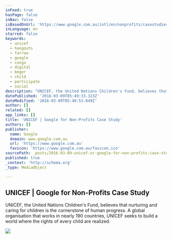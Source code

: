 ```yaml
---
inFeed: true
hasPage: false
inNav: false
isBasedOnUrl: 'https://www.google.com.au/intl/en/nonprofits/casestudies/unicef.html'
inLanguage: en
starred: false
keywords:
  - unicef
  - hangouts
  - farrow
  - google
  - congo
  - digital
  - beger
  - child
  - participate
  - social
description: "UNICEF, the United Nations Children's Fund, believes that nurturing and caring for children is the cornerstone of human progress. A global organisation that works in nearly 190 countries, UNICEF seeks to build a world where the rights of every child are realized."
datePublished: '2016-03-09T05:49:33.323Z'
dateModified: '2016-03-09T05:48:53.049Z'
author: []
related: []
app_links: []
title: 'UNICEF | Google for Non-Profits Case Study'
authors: []
publisher:
  name: Google
  domain: www.google.com.au
  url: 'https://www.google.com.au'
  favicon: 'https://www.google.com.au/favicon.ico'
sourcePath: _posts/2016-03-09-unicef-or-google-for-non-profits-case-study.md
published: true
_context: 'http://schema.org'
_type: MediaObject

---
```

<article style=""><h1>UNICEF | Google for Non-Profits Case Study</h1><p>UNICEF, the United Nations Children's Fund, believes that nurturing and caring for children is the cornerstone of human progress. A global organisation that works in nearly 190 countries, UNICEF seeks to build a world where the rights of every child are realized.</p><img src="https://s3-us-west-2.amazonaws.com/the-grid-img/p/298d050fa0149cf07358c7be2daa7dd0908e089d.jpg" /></article>